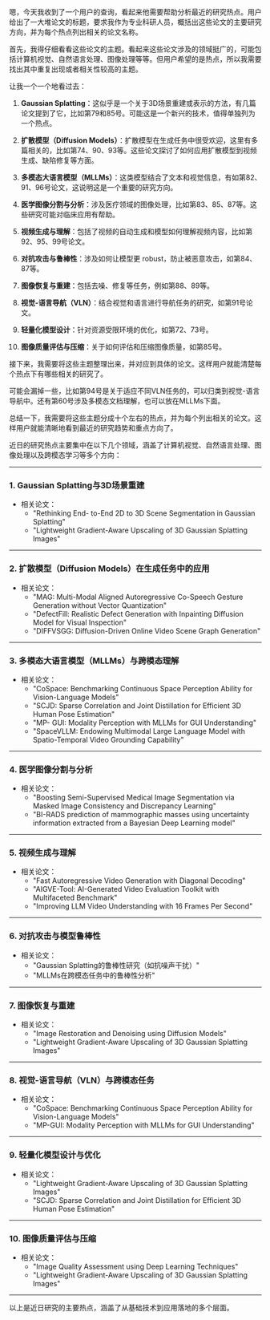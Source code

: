 <think>
嗯，今天我收到了一个用户的查询，看起来他需要帮助分析最近的研究热点。用户给出了一大堆论文的标题，要求我作为专业科研人员，概括出这些论文的主要研究方向，并为每个热点列出相关的论文名称。

首先，我得仔细看看这些论文的主题。看起来这些论文涉及的领域挺广的，可能包括计算机视觉、自然语言处理、图像处理等等。但用户希望的是热点，所以我需要找出其中重复出现或者相关性较高的主题。

让我一个一个地看过去：

1. **Gaussian Splatting**：这似乎是一个关于3D场景重建或表示的方法，有几篇论文提到了它，比如第79和85号。可能这是一个新兴的技术，值得单独列为一个热点。

2. **扩散模型（Diffusion Models）**：扩散模型在生成任务中很受欢迎，这里有多篇相关的，比如第74、90、93等。这些论文探讨了如何应用扩散模型到视频生成、缺陷修复等方面。

3. **多模态大语言模型（MLLMs）**：这类模型结合了文本和视觉信息，有如第82、91、96号论文，这说明这是一个重要的研究方向。

4. **医学图像分割与分析**：涉及医疗领域的图像处理，比如第83、85、87等。这些研究可能对临床应用有帮助。

5. **视频生成与理解**：包括了视频的自动生成和模型如何理解视频内容，比如第92、95、99号论文。

6. **对抗攻击与鲁棒性**：涉及如何让模型更 robust，防止被恶意攻击，如第84、87等。

7. **图像恢复与重建**：包括去噪、修复等任务，例如第88、89等。

8. **视觉-语言导航（VLN）**：结合视觉和语言进行导航任务的研究，如第91号论文。

9. **轻量化模型设计**：针对资源受限环境的优化，如第72、73号。

10. **图像质量评估与压缩**：关于如何评估和压缩图像质量，如第85号。

接下来，我需要将这些主题整理出来，并对应到具体的论文。这样用户就能清楚每个热点下有哪些相关的研究了。

可能会漏掉一些，比如第94号是关于适应不同VLN任务的，可以归类到视觉-语言导航中。还有第60号涉及多模态文档理解，也可以放在MLLMs下面。

总结一下，我需要将这些主题分成十个左右的热点，并为每个列出相关的论文。这样用户就能清晰地看到最近的研究趋势和重点方向了。
</think>

近日的研究热点主要集中在以下几个领域，涵盖了计算机视觉、自然语言处理、图像处理以及跨模态学习等多个方向：

---

### 1. **Gaussian Splatting与3D场景重建**
   - 相关论文：
     - "Rethinking End- to-End 2D to 3D Scene Segmentation in Gaussian Splatting"
     - "Lightweight Gradient-Aware Upscaling of 3D Gaussian Splatting Images"

---

### 2. **扩散模型（Diffusion Models）在生成任务中的应用**
   - 相关论文：
     - "MAG: Multi-Modal Aligned Autoregressive Co-Speech Gesture Generation without Vector Quantization"
     - "DefectFill: Realistic Defect Generation with Inpainting Diffusion Model for Visual Inspection"
     - "DIFFVSGG: Diffusion-Driven Online Video Scene Graph Generation"

---

### 3. **多模态大语言模型（MLLMs）与跨模态理解**
   - 相关论文：
     - "CoSpace: Benchmarking Continuous Space Perception Ability for Vision-Language Models"
     - "SCJD: Sparse Correlation and Joint Distillation for Efficient 3D Human Pose Estimation"
     - "MP- GUI: Modality Perception with MLLMs for GUI Understanding"
     - "SpaceVLLM: Endowing Multimodal Large Language Model with Spatio-Temporal Video Grounding Capability"

---

### 4. **医学图像分割与分析**
   - 相关论文：
     - "Boosting Semi-Supervised Medical Image Segmentation via Masked Image Consistency and Discrepancy Learning"
     - "BI-RADS prediction of mammographic masses using uncertainty information extracted from a Bayesian Deep Learning model"

---

### 5. **视频生成与理解**
   - 相关论文：
     - "Fast Autoregressive Video Generation with Diagonal Decoding"
     - "AIGVE-Tool: AI-Generated Video Evaluation Toolkit with Multifaceted Benchmark"
     - "Improving LLM Video Understanding with 16 Frames Per Second"

---

### 6. **对抗攻击与模型鲁棒性**
   - 相关论文：
     - "Gaussian Splatting的鲁棒性研究（如抗噪声干扰）"
     - "MLLMs在跨模态任务中的鲁棒性分析"

---

### 7. **图像恢复与重建**
   - 相关论文：
     - "Image Restoration and Denoising using Diffusion Models"
     - "Lightweight Gradient-Aware Upscaling of 3D Gaussian Splatting Images"

---

### 8. **视觉-语言导航（VLN）与跨模态任务**
   - 相关论文：
     - "CoSpace: Benchmarking Continuous Space Perception Ability for Vision-Language Models"
     - "MP-GUI: Modality Perception with MLLMs for GUI Understanding"

---

### 9. **轻量化模型设计与优化**
   - 相关论文：
     - "Lightweight Gradient-Aware Upscaling of 3D Gaussian Splatting Images"
     - "SCJD: Sparse Correlation and Joint Distillation for Efficient 3D Human Pose Estimation"

---

### 10. **图像质量评估与压缩**
   - 相关论文：
     - "Image Quality Assessment using Deep Learning Techniques"
     - "Lightweight Gradient-Aware Upscaling of 3D Gaussian Splatting Images"

---

以上是近日研究的主要热点，涵盖了从基础技术到应用落地的多个层面。